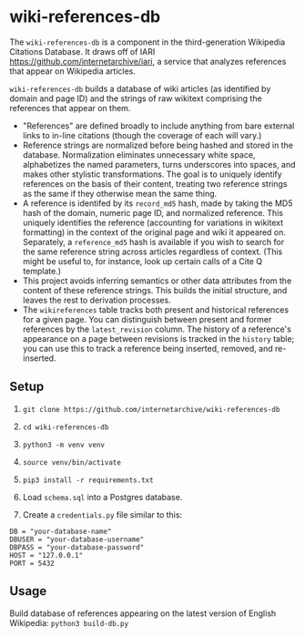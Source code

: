 # wiki-references-db
The `wiki-references-db` is a component in the third-generation Wikipedia Citations Database. It draws off of IARI <https://github.com/internetarchive/iari>, a service that analyzes references that appear on Wikipedia articles.

`wiki-references-db` builds a database of wiki articles (as identified by domain and page ID) and the strings of raw wikitext comprising the references that appear on them.
* "References" are defined broadly to include anything from bare external links to in-line citations (though the coverage of each will vary.)
* Reference strings are normalized before being hashed and stored in the database. Normalization eliminates unnecessary white space, alphabetizes the named parameters, turns underscores into spaces, and makes other stylistic transformations. The goal is to uniquely identify references on the basis of their content, treating two reference strings as the same if they otherwise mean the same thing.
* A reference is identifed by its `record_md5` hash, made by taking the MD5 hash of the domain, numeric page ID, and normalized reference. This uniquely identifies the reference (accounting for variations in wikitext formatting) in the context of the original page and wiki it appeared on. Separately, a `reference_md5` hash is available if you wish to search for the same reference string across articles regardless of context. (This might be useful to, for instance, look up certain calls of a Cite Q template.)
* This project avoids inferring semantics or other data attributes from the content of these reference strings. This builds the initial structure, and leaves the rest to derivation processes.
*  The `wikireferences` table tracks both present and historical references for a given page. You can distinguish between present and former references by the `latest_revision` column. The history of a reference's appearance on a page between revisions is tracked in the `history` table; you can use this to track a reference being inserted, removed, and re-inserted.

## Setup

1. `git clone https://github.com/internetarchive/wiki-references-db`

2. `cd wiki-references-db`

3. `python3 -m venv venv`

4. `source venv/bin/activate`

5. `pip3 install -r requirements.txt`

6. Load `schema.sql` into a Postgres database.

7. Create a `credentials.py` file similar to this:

```
DB = "your-database-name"
DBUSER = "your-database-username"
DBPASS = "your-database-password"
HOST = "127.0.0.1"
PORT = 5432
```

## Usage

Build database of references appearing on the latest version of English Wikipedia: `python3 build-db.py`
